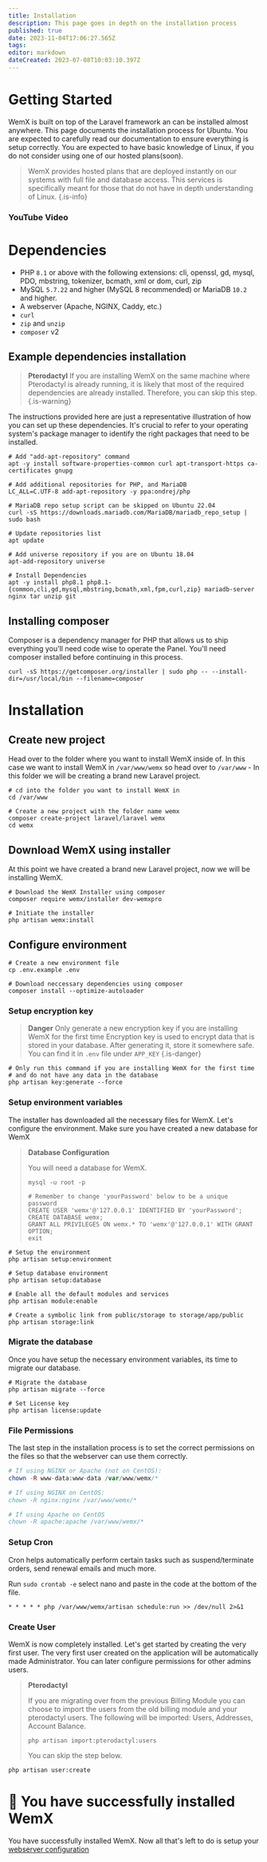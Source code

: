 ```yaml
---
title: Installation
description: This page goes in depth on the installation process
published: true
date: 2023-11-04T17:06:27.565Z
tags: 
editor: markdown
dateCreated: 2023-07-08T10:03:10.397Z
---
```


# Getting Started

WemX is built on top of the Laravel framework an can be installed almost anywhere. This page documents the installation process for Ubuntu. You are expected to carefully read our documentation to ensure everything is setup correctly. You are expected to have basic knowledge of Linux, if you do not consider using one of our hosted plans(soon).

> WemX provides hosted plans that are deployed instantly on our systems with full file and database access. This services is specifically meant for those that do not have in depth understanding of Linux.
{.is-info}

### YouTube Video 

# Dependencies

- PHP `8.1` or above with the following extensions: cli, openssl, gd, mysql, PDO, mbstring, tokenizer, bcmath, xml or dom, curl, zip
- MySQL `5.7.22` and higher (MySQL 8 recommended) or MariaDB `10.2` and higher.
- A webserver (Apache, NGINX, Caddy, etc.)
- `curl`
- `zip` and `unzip`
- `composer` v2

## Example dependencies installation

> **Pterodactyl**
> If you are installing WemX on the same machine where Pterodactyl is already running, it is likely that most of the required dependencies are already installed. Therefore, you can skip this step.
{.is-warning}

The instructions provided here are just a representative illustration of how you can set up these dependencies. It's crucial to refer to your operating system's package manager to identify the right packages that need to be installed.

```shell
# Add "add-apt-repository" command
apt -y install software-properties-common curl apt-transport-https ca-certificates gnupg

# Add additional repositories for PHP, and MariaDB
LC_ALL=C.UTF-8 add-apt-repository -y ppa:ondrej/php

# MariaDB repo setup script can be skipped on Ubuntu 22.04
curl -sS https://downloads.mariadb.com/MariaDB/mariadb_repo_setup | sudo bash

# Update repositories list
apt update

# Add universe repository if you are on Ubuntu 18.04
apt-add-repository universe

# Install Dependencies
apt -y install php8.1 php8.1-{common,cli,gd,mysql,mbstring,bcmath,xml,fpm,curl,zip} mariadb-server nginx tar unzip git
```

## Installing composer

Composer is a dependency manager for PHP that allows us to ship everything you'll need code wise to operate the Panel. You'll need composer installed before continuing in this process.

```shell
curl -sS https://getcomposer.org/installer | sudo php -- --install-dir=/usr/local/bin --filename=composer
```

# Installation

## Create new project
Head over to the folder where you want to install WemX inside of. In this case we want to install WemX in `/var/www/wemx` so head over to `/var/www` - In this folder we will be creating a brand new Laravel project.

```shell
# cd into the folder you want to install WemX in
cd /var/www

# Create a new project with the folder name wemx
composer create-project laravel/laravel wemx
cd wemx
```

## Download WemX using installer
At this point we have created a brand new Laravel project, now we will be installing WemX.
```shell
# Download the WemX Installer using composer
composer require wemx/installer dev-wemxpro

# Initiate the installer
php artisan wemx:install
```

## Configure environment
```shell
# Create a new environment file
cp .env.example .env

# Download neccessary dependencies using composer
composer install --optimize-autoloader
```

### Setup encryption key
> **Danger**
> Only generate a new encryption key if you are installing WemX for the first time
> Encryption key is used to encrypt data that is stored in your database. After generating it, store it somewhere safe. You can find it in `.env` file under `APP_KEY`
{.is-danger}

```shell
# Only run this command if you are installing WemX for the first time
# and do not have any data in the database
php artisan key:generate --force
```

### Setup environment variables
The installer has downloaded all the necessary files for WemX. Let's configure the environment.
Make sure you have created a new database for WemX

> **Database Configuration**
>
> You will need a database for WemX. 
> ```shell
> mysql -u root -p
> 
> # Remember to change 'yourPassword' below to be a unique password
> CREATE USER 'wemx'@'127.0.0.1' IDENTIFIED BY 'yourPassword';
> CREATE DATABASE wemx;
> GRANT ALL PRIVILEGES ON wemx.* TO 'wemx'@'127.0.0.1' WITH GRANT OPTION;
> exit
>```

``` shell
# Setup the environment
php artisan setup:environment

# Setup database environment
php artisan setup:database

# Enable all the default modules and services
php artisan module:enable

# Create a symbolic link from public/storage to storage/app/public
php artisan storage:link
```

### Migrate the database
Once you have setup the necessary environment variables, its time to migrate our database. 

```shell
# Migrate the database
php artisan migrate --force

# Set License key
php artisan license:update
```

### File Permissions
The last step in the installation process is to set the correct permissions on the files so that the webserver can use them correctly.
```php
# If using NGINX or Apache (not on CentOS):
chown -R www-data:www-data /var/www/wemx/*

# If using NGINX on CentOS:
chown -R nginx:nginx /var/www/wemx/*

# If using Apache on CentOS
chown -R apache:apache /var/www/wemx/*
```

### Setup Cron
Cron helps automatically perform certain tasks such as suspend/terminate orders, send renewal emails and much more. 

Run `sudo crontab -e` select nano and paste in the code at the bottom of the file.
```shell
* * * * * php /var/www/wemx/artisan schedule:run >> /dev/null 2>&1
```

### Create User
WemX is now completely installed. Let's get started by creating the very first user.
The very first user created on the application will be automatically made Administrator. You can later configure permissions for other admins users.

> **Pterodactyl**
>
> If you are migrating over from the previous Billing Module you can choose to import the users from the old billing module and your pterodactyl users.
> The following will be imported: Users, Addresses, Account Balance.
> 
>
> ```shell
> php artisan import:pterodactyl:users
> ```
> You can skip the step below.
<!-- {blockquote:.is-info} -->

```shell
php artisan user:create
```

# 🎉 You have successfully installed WemX

You have successfully installed WemX. Now all that's left to do is setup your [webserver configuration](https://docs.wemx.net/en/webserver)